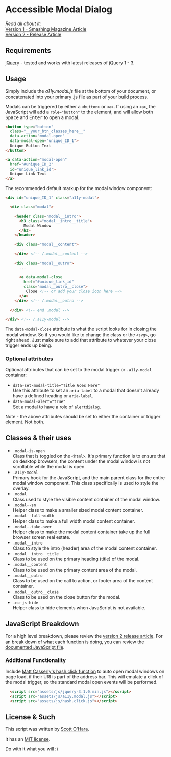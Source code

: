 # Accessible Modal Dialog  

_Read all about it:_  
[Version 1 - Smashing Magazine Article](http://www.smashingmagazine.com/2014/09/making-modal-windows-better-for-everyone/)  
[Version 2 - Release Article](http://www.scottohara.me/blog/2016/09/07/revised-modal-window.html)  


## Requirements
[jQuery](http://jquery.com/download/)  - tested and works with latest releases of jQuery 1 - 3.


## Usage  
Simply include the _a11y.modal.js_ file at the bottom of your document, or concatenated into your primary .js file as part of your build process.

Modals can be triggered by either a `<button>` or `<a>`. If using an `<a>`, the JavaScript will add a `role="button"` to the element, and will allow both <kbd>Space</kbd> and <kbd>Enter</kbd> to open a modal.

```html
<button type="button"
  class="__your_btn_classes_here__"
  data-action="modal-open"
  data-modal-open="unique_ID_1">
  Unique Button Text
</button>

<a data-action="modal-open"
  href="#unique_ID_2"
  id="unique_link_id">
  Unique Link Text
</a>
```

The recommended default markup for the modal window component:  

```html
<div id="unique_ID_1" class="a11y-modal">

  <div class="modal">

    <header class="modal__intro">
      <h3 class="modal__intro__title">
        Modal Window
      </h3>
    </header>

    <div class="modal__content">
      ...
    </div> <!-- /.modal__content -->

    <div class="modal__outro">
      ...

      <a data-modal-close
        href="#unique_link_id"
        class="modal__outro__close">
         Close <!-- or add your close icon here -->
      </a>
    </div> <!-- /.modal__outro -->

  </div> <!-- end .modal -->

</div> <!-- /.a11y-modal -->
```

The `data-modal-close` attribute is what the script looks for in closing the modal window. So if you would like to change the class or the `<svg>`, go right ahead.  Just make sure to add that attribute to whatever your close trigger ends up being.  


### Optional attributes  
Optional attributes that can be set to the modal trigger or `.a11y-modal` container:

* `data-set-modal-title="Title Goes Here"`<br>Use this attribute to set an `aria-label` to a modal that doesn't already have a defined heading or `aria-label`.  
* `data-modal-alert="true"`<br>Set a modal to have a role of `alertdialog`.  

Note - the above attributes should be set to either the container or trigger element. Not both.


## Classes & their uses  
* `.modal-is-open`<br>Class that is toggled on the `<html>`. It's primary function is to ensure that on desktop browsers, the content under the modal window is not scrollable while the modal is open.  
* `.a11y-modal`<br>Primary hook for the JavaScript, and the main parent class for the entire modal window component. This class specifically is used to style the overlay.  
* `.modal`<br>Class used to style the visible content container of the modal window.  
* `.modal--sm`<br>Helper class to make a smaller sized modal content container.  
* `.modal--full-width`<br>Helper class to make a full width modal content container.  
* `.modal--take-over`<br>Helper class to make the modal content container take up the full browser screen real estate.  
* `.modal__intro`<br>Class to style the intro (header) area of the modal content container.  
* `.modal__intro__title`<br>Class to be used on the primary heading (title) of the modal.  
* `.modal__content`<br>Class to be used on the primary content area of the modal.  
* `.modal__outro`<br>Class to be used on the call to action, or footer area of the content container.  
* `.modal__outro__close`<br>Class to be used on the close button for the modal.  
* `.no-js-hide`<br>Helper class to hide elements when JavaScript is not available.  


## JavaScript Breakdown  
For a high level breakdown, please review the [version 2 release article](http://www.scottohara.me/blog/2016/09/07/revised-modal-window.html).  For an break down of what each function is doing, you can review the [documented JavaScript file](https://github.com/scottaohara/accessible_modal_window/blob/master/assets/js/a11y.modal.js).  


### Additional Functionality  
Include [Matt Casserly's hash.click function](https://github.com/mattcass/hash.click) to auto open modal windows on page load, if their URI is part of the address bar. This will emulate a click of the modal trigger, so the standard modal open events will be performed.

```html
  <script src="assets/js/jquery-3.1.0.min.js"></script>
  <script src="assets/js/a11y.modal.js"></script>
  <script src="assets/js/hash.click.js"></script>
```

## License & Such  
This script was written by [Scott O'Hara](https://twitter.com/scottohara).

It has an [MIT license](https://github.com/scottaohara/accessible-components/blob/master/LICENSE.md).

Do with it what you will :)
